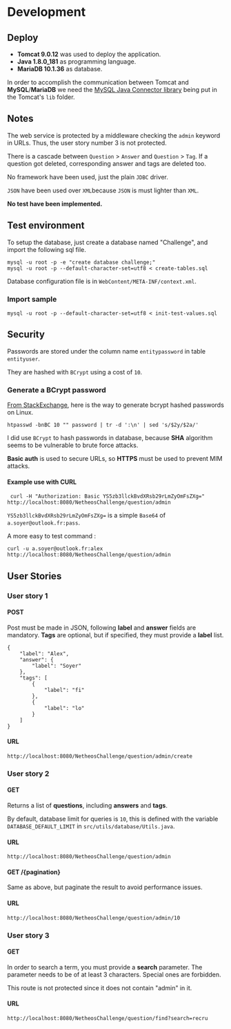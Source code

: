 
# Development

## Deploy

- **Tomcat 9.0.12** was used to deploy the application.
- **Java 1.8.0_181** as programming language.
- **MariaDB 10.1.36** as database.

In order to accomplish the communication between Tomcat and **MySQL**/**MariaDB** we need the [MySQL Java Connector library](https://dev.mysql.com/downloads/connector/j/) being put in the Tomcat's `lib` folder.

## Notes

The web service is protected by a middleware checking the `admin` keyword in URLs. Thus, the user story number 3 is not protected.

There is a cascade between `Question` > `Answer` and `Question` > `Tag`. If a question got deleted, corresponding answer and tags are deleted too.

No framework have been used, just the plain `JDBC` driver. 

`JSON` have been used over `XML`because `JSON` is must lighter than `XML`.

**No test have been implemented.**


## Test environment

To setup the database, just create a database named "Challenge", and import the following sql file.

```
mysql -u root -p -e "create database challenge;"
mysql -u root -p --default-character-set=utf8 < create-tables.sql 
```

Database configuration file is in `WebContent/META-INF/context.xml`. 

### Import sample

```
mysql -u root -p --default-character-set=utf8 < init-test-values.sql 
```

## Security

Passwords are stored under the column name `entitypassword` in table `entityuser`.

They are hashed with `BCrypt` using a cost of `10`.

### Generate a BCrypt password 

[From StackExchange](https://unix.stackexchange.com/questions/307994/compute-bcrypt-hash-from-command-line), here is the way to generate bcrypt hashed passwords on Linux.


```
htpasswd -bnBC 10 "" password | tr -d ':\n' | sed 's/$2y/$2a/'
```

I did use `BCrypt` to hash passwords in database, because **SHA** algorithm seems to be vulnerable to brute force attacks.

**Basic auth** is used to secure URLs, so **HTTPS** must be used to prevent MIM attacks.


#### Example use with CURL

```
 curl -H "Authorization: Basic YS5zb3llckBvdXRsb29rLmZyOmFsZXg=" http://localhost:8080/NetheosChallenge/question/admin
```

`YS5zb3llckBvdXRsb29rLmZyOmFsZXg=` is a simple `Base64` of `a.soyer@outlook.fr:pass`.

A more easy to test command :
```
curl -u a.soyer@outlook.fr:alex http://localhost:8080/NetheosChallenge/question/admin
```


## User Stories

### User story 1

#### POST

Post must be made in JSON, following **label** and **answer** fields are mandatory.
**Tags** are optional, but if specified, they must provide a **label** list.

```
{
	"label": "Alex",
	"answer": {
		"label": "Soyer"
	},
	"tags": [
		{
			"label": "fi"
		},
		{
			"label": "lo"
		}
	]
}
```

#### URL

```
http://localhost:8080/NetheosChallenge/question/admin/create
```


### User story 2

#### GET

Returns a list of **questions**, including **answers** and **tags**.

By default, database limit for queries is `10`, this is defined with the variable `DATABASE_DEFAULT_LIMIT` in `src/utils/database/Utils.java`.

#### URL

```
http://localhost:8080/NetheosChallenge/question/admin
```

#### GET /{pagination}

Same as above, but paginate the result to avoid performance issues.

#### URL

```
http://localhost:8080/NetheosChallenge/question/admin/10
```


### User story 3

#### GET

In order to search a term, you must provide a **search** parameter. The parameter needs to be of at least 3 characters. Special ones are forbidden.

This route is not protected since it does not contain "admin" in it.

#### URL

```
http://localhost:8080/NetheosChallenge/question/find?search=recru
```
